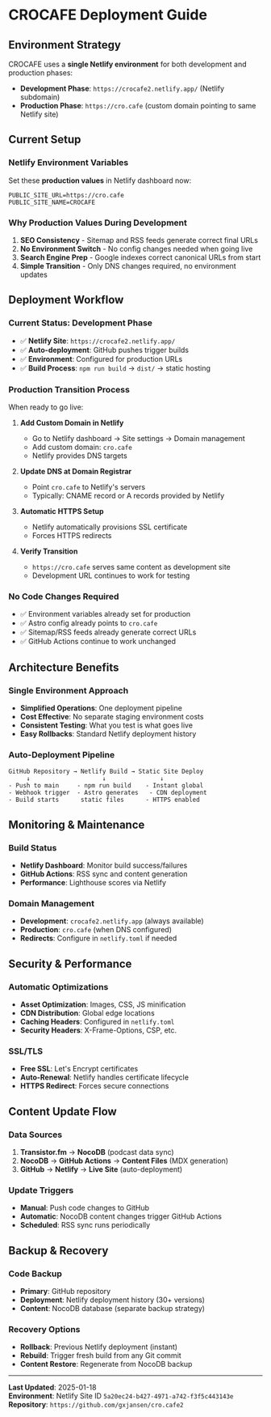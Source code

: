 # CROCAFE Deployment Guide

## Environment Strategy

CROCAFE uses a **single Netlify environment** for both development and production phases:

- **Development Phase**: `https://crocafe2.netlify.app/` (Netlify subdomain)
- **Production Phase**: `https://cro.cafe` (custom domain pointing to same Netlify site)

## Current Setup

### Netlify Environment Variables
Set these **production values** in Netlify dashboard now:

```env
PUBLIC_SITE_URL=https://cro.cafe
PUBLIC_SITE_NAME=CROCAFE
```

### Why Production Values During Development
1. **SEO Consistency** - Sitemap and RSS feeds generate correct final URLs
2. **No Environment Switch** - No config changes needed when going live
3. **Search Engine Prep** - Google indexes correct canonical URLs from start
4. **Simple Transition** - Only DNS changes required, no environment updates

## Deployment Workflow

### Current Status: Development Phase
- ✅ **Netlify Site**: `https://crocafe2.netlify.app/`
- ✅ **Auto-deployment**: GitHub pushes trigger builds
- ✅ **Environment**: Configured for production URLs
- ✅ **Build Process**: `npm run build` → `dist/` → static hosting

### Production Transition Process

When ready to go live:

1. **Add Custom Domain in Netlify**
   - Go to Netlify dashboard → Site settings → Domain management
   - Add custom domain: `cro.cafe`
   - Netlify provides DNS targets

2. **Update DNS at Domain Registrar**
   - Point `cro.cafe` to Netlify's servers
   - Typically: CNAME record or A records provided by Netlify

3. **Automatic HTTPS Setup**
   - Netlify automatically provisions SSL certificate
   - Forces HTTPS redirects

4. **Verify Transition**
   - `https://cro.cafe` serves same content as development site
   - Development URL continues to work for testing

### No Code Changes Required
- ✅ Environment variables already set for production
- ✅ Astro config already points to `cro.cafe`
- ✅ Sitemap/RSS feeds already generate correct URLs
- ✅ GitHub Actions continue to work unchanged

## Architecture Benefits

### Single Environment Approach
- **Simplified Operations**: One deployment pipeline
- **Cost Effective**: No separate staging environment costs
- **Consistent Testing**: What you test is what goes live
- **Easy Rollbacks**: Standard Netlify deployment history

### Auto-Deployment Pipeline
```
GitHub Repository → Netlify Build → Static Site Deploy
     ↓                    ↓               ↓
- Push to main     - npm run build    - Instant global
- Webhook trigger  - Astro generates   - CDN deployment
- Build starts      static files      - HTTPS enabled
```

## Monitoring & Maintenance

### Build Status
- **Netlify Dashboard**: Monitor build success/failures
- **GitHub Actions**: RSS sync and content generation
- **Performance**: Lighthouse scores via Netlify

### Domain Management
- **Development**: `crocafe2.netlify.app` (always available)
- **Production**: `cro.cafe` (when DNS configured)
- **Redirects**: Configure in `netlify.toml` if needed

## Security & Performance

### Automatic Optimizations
- **Asset Optimization**: Images, CSS, JS minification
- **CDN Distribution**: Global edge locations
- **Caching Headers**: Configured in `netlify.toml`
- **Security Headers**: X-Frame-Options, CSP, etc.

### SSL/TLS
- **Free SSL**: Let's Encrypt certificates
- **Auto-Renewal**: Netlify handles certificate lifecycle
- **HTTPS Redirect**: Forces secure connections

## Content Update Flow

### Data Sources
1. **Transistor.fm** → **NocoDB** (podcast data sync)
2. **NocoDB** → **GitHub Actions** → **Content Files** (MDX generation)
3. **GitHub** → **Netlify** → **Live Site** (auto-deployment)

### Update Triggers
- **Manual**: Push code changes to GitHub
- **Automatic**: NocoDB content changes trigger GitHub Actions
- **Scheduled**: RSS sync runs periodically

## Backup & Recovery

### Code Backup
- **Primary**: GitHub repository
- **Deployment**: Netlify deployment history (30+ versions)
- **Content**: NocoDB database (separate backup strategy)

### Recovery Options
- **Rollback**: Previous Netlify deployment (instant)
- **Rebuild**: Trigger fresh build from any Git commit
- **Content Restore**: Regenerate from NocoDB backup

---

**Last Updated**: 2025-01-18  
**Environment**: Netlify Site ID `5a20ec24-b427-4971-a742-f3f5c443143e`  
**Repository**: `https://github.com/gxjansen/cro.cafe2`